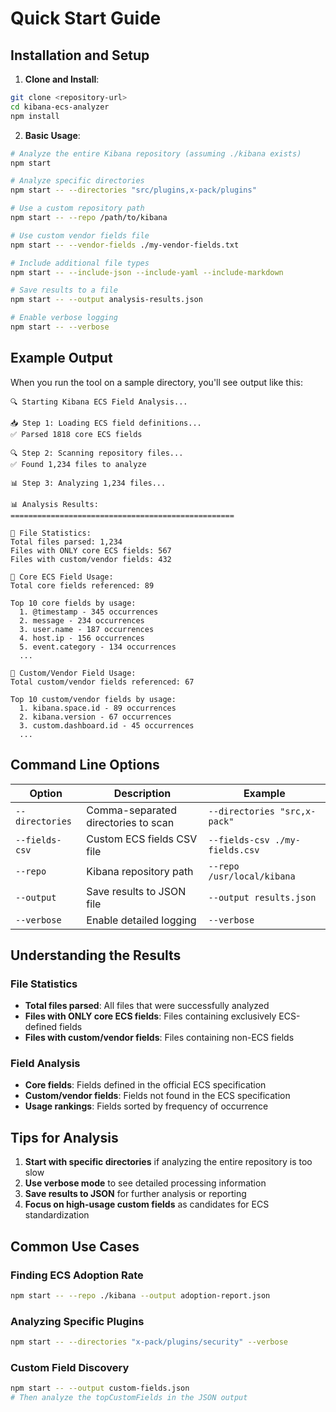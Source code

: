 # Quick Start Guide

## Installation and Setup

1. **Clone and Install**:
```bash
git clone <repository-url>
cd kibana-ecs-analyzer
npm install
```

2. **Basic Usage**:
```bash
# Analyze the entire Kibana repository (assuming ./kibana exists)
npm start

# Analyze specific directories
npm start -- --directories "src/plugins,x-pack/plugins"

# Use a custom repository path
npm start -- --repo /path/to/kibana

# Use custom vendor fields file
npm start -- --vendor-fields ./my-vendor-fields.txt

# Include additional file types
npm start -- --include-json --include-yaml --include-markdown

# Save results to a file
npm start -- --output analysis-results.json

# Enable verbose logging
npm start -- --verbose
```

## Example Output

When you run the tool on a sample directory, you'll see output like this:

```
🔍 Starting Kibana ECS Field Analysis...

📥 Step 1: Loading ECS field definitions...
✅ Parsed 1818 core ECS fields

🔍 Step 2: Scanning repository files...
✅ Found 1,234 files to analyze

📊 Step 3: Analyzing 1,234 files...

📊 Analysis Results:
==================================================

📁 File Statistics:
Total files parsed: 1,234
Files with ONLY core ECS fields: 567
Files with custom/vendor fields: 432

🎯 Core ECS Field Usage:
Total core fields referenced: 89

Top 10 core fields by usage:
  1. @timestamp - 345 occurrences
  2. message - 234 occurrences
  3. user.name - 187 occurrences
  4. host.ip - 156 occurrences
  5. event.category - 134 occurrences
  ...

🔧 Custom/Vendor Field Usage:
Total custom/vendor fields referenced: 67

Top 10 custom/vendor fields by usage:
  1. kibana.space.id - 89 occurrences
  2. kibana.version - 67 occurrences
  3. custom.dashboard.id - 45 occurrences
  ...
```

## Command Line Options

| Option | Description | Example |
|--------|-------------|---------|
| `--directories` | Comma-separated directories to scan | `--directories "src,x-pack"` |
| `--fields-csv` | Custom ECS fields CSV file | `--fields-csv ./my-fields.csv` |
| `--repo` | Kibana repository path | `--repo /usr/local/kibana` |
| `--output` | Save results to JSON file | `--output results.json` |
| `--verbose` | Enable detailed logging | `--verbose` |

## Understanding the Results

### File Statistics
- **Total files parsed**: All files that were successfully analyzed
- **Files with ONLY core ECS fields**: Files containing exclusively ECS-defined fields
- **Files with custom/vendor fields**: Files containing non-ECS fields

### Field Analysis
- **Core fields**: Fields defined in the official ECS specification
- **Custom/vendor fields**: Fields not found in the ECS specification
- **Usage rankings**: Fields sorted by frequency of occurrence

## Tips for Analysis

1. **Start with specific directories** if analyzing the entire repository is too slow
2. **Use verbose mode** to see detailed processing information
3. **Save results to JSON** for further analysis or reporting
4. **Focus on high-usage custom fields** as candidates for ECS standardization

## Common Use Cases

### Finding ECS Adoption Rate
```bash
npm start -- --repo ./kibana --output adoption-report.json
```

### Analyzing Specific Plugins
```bash
npm start -- --directories "x-pack/plugins/security" --verbose
```

### Custom Field Discovery
```bash
npm start -- --output custom-fields.json
# Then analyze the topCustomFields in the JSON output
```
